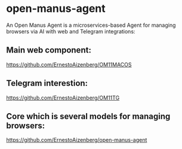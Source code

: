 # open-manus-agent
An Open Manus Agent is a microservices-based Agent for managing browsers via AI with web and Telegram integrations:

## Main web component:
https://github.com/ErnestoAizenberg/OM11MACOS

## Telegram interestion:
https://github.com/ErnestoAizenberg/OM11TG

## Core which is several models for managing browsers:
https://github.com/ErnestoAizenberg/open-manus-agent
